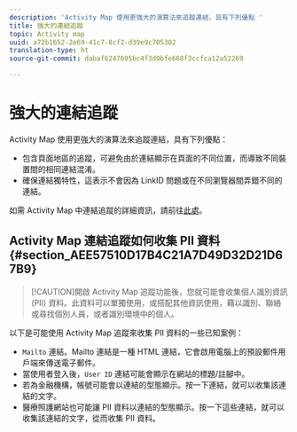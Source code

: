 ```yaml
---
description: 'Activity Map 使用更強大的演算法來追蹤連結，具有下列優點 '
title: 強大的連結追蹤
topic: Activity map
uuid: a72b1652-2e69-41c7-8cf2-d39e9c705302
translation-type: ht
source-git-commit: dabaf6247695bc4f3d9bfe668f3ccfca12a52269

---
```



# 強大的連結追蹤

Activity Map 使用更強大的演算法來追蹤連結，具有下列優點：

* 包含頁面地區的追蹤，可避免由於連結顯示在頁面的不同位置，而導致不同裝置間的相同連結混淆。
* 確保連結獨特性，這表示不會因為 LinkID 問題或在不同瀏覽器間弄錯不同的連結。

如需 Activity Map 中連結追蹤的詳細資訊，請前往[此處](/help/analyze/activity-map/activitymap-link-tracking/activitymap-link-tracking-methodology.md)。

## Activity Map 連結追蹤如何收集 PII 資料 {#section_AEE57510D17B4C21A7D49D32D21D67B9}

>[!CAUTION]開啟 Activity Map 追蹤功能後，您就可能會收集個人識別資訊 (PII) 資料。此資料可以單獨使用，或搭配其他資訊使用，藉以識別、聯絡或尋找個別人員，或者識別環境中的個人。

以下是可能使用 Activity Map 追蹤來收集 PII 資料的一些已知案例：

* `Mailto` 連結。Mailto 連結是一種 HTML 連結，它會啟用電腦上的預設郵件用戶端來傳送電子郵件。
* 當使用者登入後，`User ID` 連結可能會顯示在網站的標題/註腳中。
* 若為金融機構，帳號可能會以連結的型態顯示。按一下連結，就可以收集該連結的文字。
* 醫療照護網站也可能讓 PII 資料以連結的型態顯示。按一下這些連結，就可以收集該連結的文字，從而收集 PII 資料。
